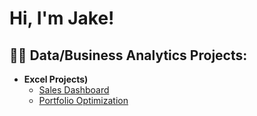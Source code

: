 <h1>Hi, I'm Jake! </h1>

<h2>👨‍💻 Data/Business Analytics Projects:</h2>

- <b>Excel Projects)</b>
  - [Sales Dashboard](https://github.com/22fousja/Sales-Dashboard)
  - [Portfolio Optimization](https://github.com/)
    


<!--
**joshmadakor1/joshmadakor1** is a ✨ _special_ ✨ repository because its `README.md` (this file) appears on your GitHub profile.

Here are some ideas to get you started:

- 🔭 I’m currently working on ...
- 🌱 I’m currently learning ...
- 👯 I’m looking to collaborate on ...
- 🤔 I’m looking for help with ...
- 💬 Ask me about ...
- 📫 How to reach me: ...
- 😄 Pronouns: ...
- ⚡ Fun fact: ...
-->
